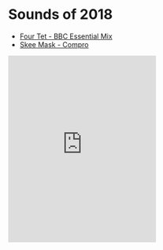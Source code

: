 # Sounds of 2018

- [Four Tet - BBC Essential Mix](https://soundcloud.com/four-tet/essential-mix-2018)
- [Skee Mask - Compro]()
<iframe src="https://open.spotify.com/embed/album/3yXIkSJWpudtgF0TZuB16U" width="300" height="380" frameborder="0" allowtransparency="true" allow="encrypted-media"></iframe>
